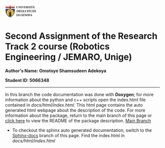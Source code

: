 <a href="https://unige.it/en/">
<img src="images/unige.png" width="20%" height="20%" title="University of Genoa" alt="University of Genoa" >
</a>


# Second Assignment of the Research Track 2 course (Robotics Engineering / JEMARO, Unige)

**Author's Name: Omotoye Shamsudeen Adekoya**

**Student ID: 5066348**

---
In this branch the code documentation was done with __Doxygen__; for more information about the python and c++ scripts open the index.html file contained in *docs/html/index.html*. 
This html page contains the auto generated html webpage about the description of the code. 
For more information about the package, return to the main branch of this page or [click here](https://github.com/Omotoye/rt2_assignment2/blob/master/README.md) to view the README of the package description. [Main Branch](https://github.com/Omotoye/rt2_assignment2/)
* To checkout the sphinx auto generated documentation, switch to the [Sphinx-docs](https://github.com/Omotoye/rt2_assignment2/tree/sphinx-docs) branch of this page. Find the index.html in _docs/html/index.html_ 
<!-- 
<div align="center">
<h1> Robot Controller </h1>
<img src="images/rviz-robotmodel.png" width="50%" height="50%" title="Two Wheeled non-holonomic robot" alt="Two Wheeled non-holonomic robot" >
</div>

This package is an update to the package contained in [First Assignment of the Reasearch Track 2 course](). To read the assignment specification [Click here](docs/assignment2.pdf).

# ROS Package Description

This package contains a **Jupyter Notebook** which serves as a User Interface for the control and analysis of the two wheeled robot in a gazebo 3D simulation. In the previous release of this package, the user interface was a command line interface in which character command was required by the state machine to send a required command to the robot. What this package provides is a Graphical Interface by the way of a Jupyter Notebook for sending a start, stop command to the robot, controling the robot with a direction controller and displaying feedback analysis data through plots in the Notebook

## Previous Package

A quick brief about the previous package; the package implements a state machine, a random position service, and a go to point action server.A Numeric command is gotten from the User Interface and based on the value sent from the user interface, the robot either starts to reach a goal coordinate or stop going to a goal coordinate. The random position server is in charge of generating the random target coordinate and the state machine transitions the state of the system based on the input gotten from the user.

## Notebook Description

The Jupyter Notebook is contained of a number of plots and buttons for the control and the display of the analysis data of the state of the robot, they are all listed below for further description.

- Start/Stop Button
- Control Pad
- Position Plot
- Velocity Plot
- Bar and Hist Plot

### Start/Stop Button

This is the button used for starting and stopping the robot. These buttons acts as a client service sending a request of either start or stop to the state machine through the **/user_interface** service. To make the button more intuitive a change of color is implement based on any state the robot is at (ie started or stopped). An image showing what the button looks like is attached below.

<div align="center">
<img src="images/stop.PNG" title="Start/Stop Control" alt="Start/Stop Control" >

<img src="images/start.PNG" title="Start/Stop Control" alt="Start/Stop Control" >

</div>

When the robot has been stopped the start button is grey and the stop button is red.
When the robot has started to reach the target coordinate the start button is green and the stop button is grey.

### Control Pad

The Control Pad is a controller used for moving the robot around the simulation by direct input from the user. The stop button is red when the robot is stopped and grey when the robot is in motion. if the robot is already in the random position goal mode the control pad is cannot control the robot, so when the random position simulation has started the control pad cannot be started.

<div align="center">
<img src="images/control_pad2.PNG" title="Control Pad" alt="Control Pad" >
<img src="images/control_pad.PNG" title="Control Pad" alt="Control Pad" >
</div>

### Position Plot

The position plot is an x, y plot that is used to visualize the position of the robot, orientation of the robot, the goal position, and the path the robot has moved through. It is a live plot that shows the real-time state of the robot. This plot also features an axes for diplaying the textual value of these robot state data like the distance between the robot and the target, the pose and orientation of the robot and the target coordinate of the goal pose. A slider is also included below the plot to scale the robot linear/angular velocity down or up by a factor of a maximum of **X2**. While the robot path is being plotted the path plotted on the screen can get very messy and unreadable, for this reason a button for clearing the path has been added to the plot.

<div align="center">
<img src="images/pose_plot.gif" title="Pose Plot" alt="Pose Plot" >
</div>

### Velocity Plot

The velocity plot is a live plot that is used to visualize the **cmd_vel velocity** (velocity command sent to the robot) against the **actual velocity** the robot is moving at. It shows the variation for both linear and angular velocity

<div align="center">
<img src="images/vel_analy.PNG" title="Velocity Analysis Plot" alt="Velocity Analysis Plot" >
</div>

### Bar and Hist Plot

The figure below contains a bar plot and a hist plot. The bar plot is for showing the number of target goal that was reached an the number of the goal that was canceled. The Hist plot is for showing the frequency of the time it take the robot to reach the target (the time is only measure for goals that was SUCCEEDED). This is however not a live plot, a button has been provided for each of the plot for reloading the plot with the most recent data available.

<div align="center">
<img src="images/ana_plot.PNG" title="Analysis Plot" alt="Analysis Plot" >
</div>

The data that is being plotted on the bar plot and the hist plot is gotten through a function call in the go to point node.

```python
def ui_param_data(value, state):
    """This function is used for processing the value of the data
    sent to the Notebook UI based on the state argument provided to it

    Args:
        value ([int]): This is the value to be sent to the Notebook Ui,
        based on the state provided.
        state ([int]): this determines the type of data that's in the
        value argument.
    """
    global canceled_target, reached_target, goal_time_list, target_point
    if (state == 0):
        canceled_target += 1
        rospy.set_param('/canceled_target', canceled_target)
    if (state == 1):
        reached_target += 1
        rospy.set_param('/reached_target', reached_target)
    if (state == 2):
        goal_time_list.append(value)
        rospy.set_param('/target_time', goal_time_list)
    if (state == 3):
        target_point.append(value)
        if (len(target_point) == 3):
            rospy.set_param('/target_point', target_point)
            target_point = []
```

The function implements a parameter server for saving the data, the data is then retrieved when the user clicks on the reload plot button on each of the plot.

# How to compile and Launch the package

The ROS package is meant for **ROS Noetic Ninjemys**.

## Compile

First you create a folder for your catkin workspace

```bash
mkdir -p ~/catkin_ws/src
```

Clone the package repository

```bash
cd ~/catkin_ws/src
git clone https://github.com/Omotoye/rt2_assignment2.git
```

Once the package has been successfully cloned, you then build the workspace

```bash
source /opt/ros/noetic/setup.bash
cd ~/catkin_ws/
catkin_make
```

## Launch

There is only one launch file to start the gazebo simulation, state machine and the random server node. Enter the command below to launch the ros package.

Step one, source the setup.bash file, if you followed the steps above, then you can enter the command below.

```bash
source ~/catkin_ws/devel/setup.bash
```

If you didnt follow the initial steps because you already have a workspace, trace a path from you home directory to your catkin workspace down to your setup.bash file. An Example is shown below, **_THIS WILL NOT WORK FOR YOU, IT IS JUST AN EXAMPLE TO SHOW HOW IT CAN BE DONE_**

```bash
source /home/omotoye/catkin_ws/devel/setup.bash
```

run the command below to launch the simulation and all the required nodes

```bash
roslaunch rt2_assignment2 sim.launch
```

## Jupyter Notebook Launch

To control the robot in the simulation the User Interface Notebook in the Notebook folder has to be launched, follow the instructions below to launch the Notebook.

Downloading all the notebook dependencies

```bash
pip3 install matplotlib
pip3 install jupyter bqplot pyyaml ipywidgets
pip3 install ipympl
jupyter nbextension enable --py widgetsnbextension
pip3 install jupyter_contrib_nbextensions
pip3 install jupyter_nbextensions_configurator
jupyter contrib nbextension install --user
```

The Notebook can also be launched with Jupyter Labs, enter the command below to install jupyter lab.

```bash
pip3 install jupyterlab
pip3 install matplotlib
pip3 install ipympl
curl -sL https://deb.nodesource.com/setup_14.x -o nodesource_setup.sh
bash nodesource_setup.sh
apt-get install -y nodejs
```

After installing all the required dependencies, the User Interface Notebook can be launched by navigating to the working directory of the User Interface notebook from the terminal and enter the command below.

```bash
jupyter notebook
```

if you are launching it from a Docker Container which is working as root, use the command below.

```
jupyter notebook --allow-root
```

After the Notebook has been launched simply click on **_Cell->Run All_** from the top task bar

To launch Jupyter Lab

```bash
jupyter lab
jupyter lab --allow-root # for docker container
```

After jupyter lab has been launched simply click on **_Run->Run All Cells_** from the top task bar.

You can now interact with the simulation by the use of the buttons provided.

_**for more information about the python scripts [Click Here](https://omotoye.github.io/rt2_assignment2/ "Webpage for the Docs of the script")**_ -->
